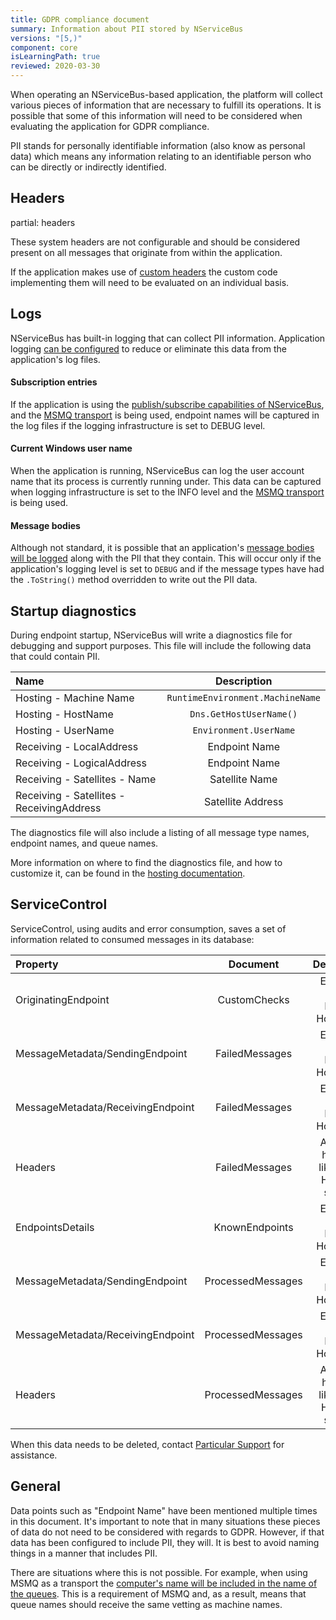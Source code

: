 ```yaml
---
title: GDPR compliance document
summary: Information about PII stored by NServiceBus
versions: "[5,)"
component: core
isLearningPath: true
reviewed: 2020-03-30
---
```


When operating an NServiceBus-based application, the platform will collect various pieces of information that are necessary to fulfill its operations. It is possible that some of this information will need to be considered when evaluating the application for GDPR compliance.

PII stands for personally identifiable information (also know as personal data) which means any information relating to an identifiable person who can be directly or indirectly identified. 

## Headers

partial: headers

These system headers are not configurable and should be considered present on all messages that originate from within the application. 

If the application makes use of [custom headers](/samples/header-manipulation/#adding-headers-when-sending-a-message) the custom code implementing them will need to be evaluated on an individual basis.


## Logs

NServiceBus has built-in logging that can collect PII information. Application logging [can be configured](/nservicebus/logging/) to reduce or eliminate this data from the application's log files.

#### Subscription entries
If the application is using the [publish/subscribe capabilities of NServiceBus](/nservicebus/messaging/publish-subscribe/), and the [MSMQ transport](/transports/msmq) is being used, endpoint names will be captured in the log files if the logging infrastructure is set to DEBUG level.

#### Current Windows user name
When the application is running, NServiceBus can log the user account name that its process is currently running under. This data can be captured when logging infrastructure is set to the INFO level and the [MSMQ transport](/transports/msmq) is being used.

#### Message bodies
Although not standard, it is possible that an application's [message bodies will be logged](/nservicebus/logging/message-contents.md) along with the PII that they contain. This will occur only if the application's logging level is set to `DEBUG` and if the message types have had the `.ToString()` method overridden to write out the PII data.


## Startup diagnostics

During endpoint startup, NServiceBus will write a diagnostics file for debugging and support purposes. This file will include the following data that could contain PII.

| Name | Description |
| :---------------| :-: |
| Hosting - Machine Name | `RuntimeEnvironment.MachineName` |
| Hosting - HostName | `Dns.GetHostUserName()` |
| Hosting - UserName | `Environment.UserName` |
| Receiving - LocalAddress | Endpoint Name |
| Receiving - LogicalAddress | Endpoint Name |
| Receiving - Satellites - Name| Satellite Name |
| Receiving - Satellites - ReceivingAddress | Satellite Address |

The diagnostics file will also include a listing of all message type names, endpoint names, and queue names.

More information on where to find the diagnostics file, and how to customize it, can be found in the [hosting documentation](/nservicebus/hosting/startup-diagnostics.md).

## ServiceControl

ServiceControl, using audits and error consumption, saves a set of information related to consumed messages in its database:

| Property | Document | Description |
| :------------------ | :-: | :-: |
| OriginatingEndpoint | CustomChecks | Endpoint Name, HostId, HostName |
| MessageMetadata/SendingEndpoint | FailedMessages | Endpoint Name, HostId, HostName |
| MessageMetadata/ReceivingEndpoint | FailedMessages | Endpoint Name, HostId, HostName |
| Headers | FailedMessages | All of the headers like in the Headers section |
| EndpointsDetails | KnownEndpoints | Endpoint Name, HostId, HostName |
| MessageMetadata/SendingEndpoint | ProcessedMessages | Endpoint Name, HostId, HostName |
| MessageMetadata/ReceivingEndpoint | ProcessedMessages | Endpoint Name, HostId, HostName |
| Headers | ProcessedMessages | All of the headers like in the Headers section |

When this data needs to be deleted, contact [Particular Support](https://particular.net/support) for assistance. 


## General

Data points such as "Endpoint Name" have been mentioned multiple times in this document. It's important to note that in many situations these pieces of data do not need to be considered with regards to GDPR. However, if that data has been configured to include PII, they will. It is best to avoid naming things in a manner that includes PII.

There are situations where this is not possible. For example, when using MSMQ as a transport the [computer's name will be included in the name of the queues](/transports/msmq/full-qualified-domain-name.md). This is a requirement of MSMQ and, as a result, means that queue names should receive the same vetting as machine names.